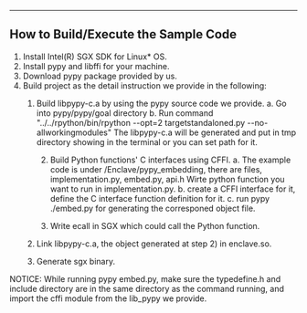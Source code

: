 ------------------------------------
How to Build/Execute the Sample Code
------------------------------------
1. Install Intel(R) SGX SDK for Linux* OS.
2. Install pypy and libffi for your machine.
3. Download pypy package provided by us.
4. Build project as the detail instruction we provide in the following:
	1) Build libpypy-c.a by using the pypy source code we provide. 
		a. Go into pypy/pypy/goal directory
                b. Run command "../../rpython/bin/rpython --opt=2 targetstandaloned.py --no-allworkingmodules"
                   The libpypy-c.a will be generated and put in tmp directory showing in the terminal or you can set path for it.

        2) Build Python functions' C interfaces using CFFI.
		a. The example code is under /Enclave/pypy_embedding, there are files, implementation.py, embed.py, api.h
		   Wirte python function you want to run in implementation.py.
		b. create a CFFI interface for it, define the C interface function definition for it.
		c. run pypy ./embed.py for generating the corresponed object file.

        3) Write ecall in SGX which could call the Python function.

	4) Link libpypy-c.a, the object generated at step 2) in enclave.so.

	5) Generate sgx binary.

NOTICE: While running pypy embed.py, make sure the typedefine.h and include directory are in the same directory as the command running, and import the cffi module from the lib_pypy we provide.


